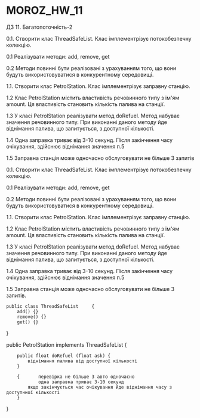 # MOROZ_HW_11
ДЗ 11. Багатопоточність-2


0.1. Створити клас ThreadSafeList.
Клас імплементрізує потокобезпечну колекцію.

0.1 Реалізувати методи: add, remove, get

0.2 Методи повинні бути реалізовані з урахуванням того,
що вони будуть використовуватися в конкурентному середовищі.

1.1. Створити клас PetrolStation.
Клас імплементрізує заправну станцію.

1.2 Клас PetrolStation містить властивість речовинного типу з ім'ям amount.
Ця властивість становить кількість палива на станції.

1.3 У класі PetrolStation реалізувати метод doRefuel.
Метод набуває значення речовинного типу.
При виконанні даного методу йде віднімання палива,
що запитується, з доступної кількості.

1.4 Одна заправка триває від 3-10 секунд.
Після закінчення часу очікування, здійснює віднімання значення п.5

1.5 Заправна станція може одночасно обслуговувати не більше 3 запитів


0.1. Створити клас ThreadSafeList.
Клас імплементрізує потокобезпечну колекцію.

0.1 Реалізувати методи: add, remove, get

0.2 Методи повинні бути реалізовані з урахуванням того,
що вони будуть використовуватися в конкурентному середовищі.

1.1. Створити клас PetrolStation. Клас імплементрізує заправну станцію.

1.2 Клас PetrolStation містить властивість речовинного типу з ім'ям amount.
Ця властивість становить кількість палива на станції.

1.3 У класі PetrolStation реалізувати метод doRefuel.
Метод набуває значення речовинного типу.
При виконанні даного методу йде віднімання палива,
що запитується, з доступної кількості.

1.4 Одна заправка триває від 3-10 секунд.
Після закінчення часу очікування,
здійснює віднімання значення п.5

1.5 Заправна станція може одночасно обслуговувати не більше 3 запитів.

	public class ThreadSafeList		{
		add() {}
		remove() {}
		get() {}
}


public PetrolStation implements ThreadSafeList		{

		public float doRefuel (float ask) {
			віднімання палива від доступної кількості
		}

		{		перевірка не більше 3 авто одночасно
				одна заправка триває 3-10 секунд
			якщо закінчується час очікування йде віднімання часу з доступнної кількості
		}
}
